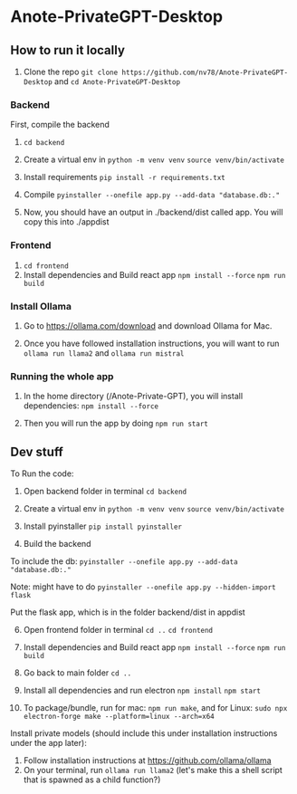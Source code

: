 # Anote-PrivateGPT-Desktop

## How to run it locally
1. Clone the repo `git clone https://github.com/nv78/Anote-PrivateGPT-Desktop` and `cd Anote-PrivateGPT-Desktop`

### Backend
First, compile the backend
1. `cd backend`
2. Create a virtual env in 
`python -m venv venv`
`source venv/bin/activate`

3. Install requirements
`pip install -r requirements.txt`

4. Compile
`pyinstaller --onefile app.py --add-data "database.db:."`

5. Now, you should have an output in ./backend/dist called app. You will copy this into ./appdist

### Frontend
1. `cd frontend`
2. Install dependencies and Build react app
`npm install --force`
`npm run build`

### Install Ollama
1. Go to https://ollama.com/download and download Ollama for Mac.

2. Once you have followed installation instructions, you will want to run `ollama run llama2` and `ollama run mistral`

### Running the whole app
1. In the home directory (/Anote-Private-GPT), you will install dependencies:
`npm install --force`

2. Then you will run the app by doing `npm run start`

## Dev stuff
To Run the code:
1. Open backend folder in terminal
`cd backend`

2. Create a virtual env in 
`python -m venv venv`
`source venv/bin/activate`

3. Install pyinstaller
`pip install pyinstaller`

4. Build the backend

To include the db: `pyinstaller --onefile app.py --add-data "database.db:."`

Note: might have to do `pyinstaller --onefile app.py --hidden-import flask`

Put the flask app, which is in the folder backend/dist in appdist

6. Open frontend folder in terminal
`cd ..`
`cd frontend`

7. Install dependencies and Build react app
`npm install --force`
`npm run build`

8. Go back to main folder
`cd ..`

9. Install all dependencies and run electron
`npm install`
`npm start`

10. To package/bundle, run for mac: `npm run make`, and for Linux: `sudo npx electron-forge make --platform=linux --arch=x64`


Install private models (should include this under installation instructions under the app later):
1. Follow installation instructions at https://github.com/ollama/ollama
2. On your terminal, run `ollama run llama2` (let's make this a shell script that is spawned as a child function?)
